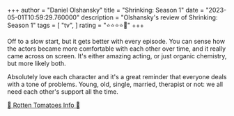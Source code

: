 +++
author = "Daniel Olshansky"
title = "Shrinking: Season 1"
date = "2023-05-01T10:59:29.760000"
description = "Olshansky's review of Shrinking: Season 1"
tags = [
    "tv",
]
rating = "⭐⭐⭐⭐🌟"
+++

Off to a slow start, but it gets better with every episode. You can sense how the actors became more comfortable with each other over time, and it really came across on screen. It's either amazing acting, or just organic chemistry, but more likely both.

Absolutely love each character and it's a great reminder that everyone deals with a tone of problems. Young, old, single, married, therapist or not: we all need each other's support all the time.

[🍅 Rotten Tomatoes Info 🍅](https://www.rottentomatoes.com//tv/shrinking/s01)